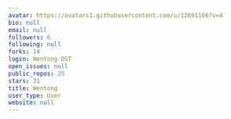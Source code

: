 ```yaml
---
avatar: https://avatars1.githubusercontent.com/u/12691166?v=4
bio: null
email: null
followers: 6
following: null
forks: 14
login: Wentong-DST
open_issues: null
public_repos: 25
stars: 31
title: Wentong
user_type: User
website: null
---
```

